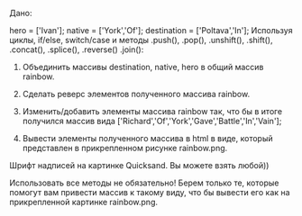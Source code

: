 Дано:

hero = ['Ivan'];
native = ['York','Of'];
destination = ['Poltava','In'];
Используя циклы, if/else, switch/case и методы .push(), .pop(), .unshift(), .shift(), .concat(), .splice(), .reverse() .join():

1. Объединить массивы destination, native, hero в общий массив rainbow.

2. Сделать реверс элементов полученного массива rainbow.

3. Изменить/добавить элементы массива rainbow так, что бы в итоге получился массив вида ['Richard','Of','York','Gave','Battle','In','Vain'];

4. Вывести элементы полученного массива в html в виде, который представлен в прикрепленном рисунке rainbow.png.



Шрифт надписей на картинке Quicksand. Вы можете взять любой))

Использовать все методы не обязательно! Берем только те, которые помогут вам привести массив к такому виду, что бы вывести его как на прикрепленной картинке rainbow.png.
